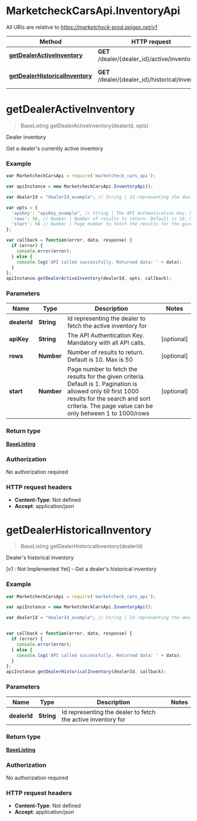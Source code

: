 # MarketcheckCarsApi.InventoryApi

All URIs are relative to *https://marketcheck-prod.apigee.net/v1*

Method | HTTP request | Description
------------- | ------------- | -------------
[**getDealerActiveInventory**](InventoryApi.md#getDealerActiveInventory) | **GET** /dealer/{dealer_id}/active/inventory | Dealer inventory
[**getDealerHistoricalInventory**](InventoryApi.md#getDealerHistoricalInventory) | **GET** /dealer/{dealer_id}/historical/inventory | Dealer&#39;s historical inventory


<a name="getDealerActiveInventory"></a>
# **getDealerActiveInventory**
> BaseListing getDealerActiveInventory(dealerId, opts)

Dealer inventory

Get a dealer&#39;s currently active inventory

### Example
```javascript
var MarketcheckCarsApi = require('marketcheck_cars_api');

var apiInstance = new MarketcheckCarsApi.InventoryApi();

var dealerId = "dealerId_example"; // String | Id representing the dealer to fetch the active inventory for

var opts = { 
  'apiKey': "apiKey_example", // String | The API Authentication Key. Mandatory with all API calls.
  'rows': 56, // Number | Number of results to return. Default is 10. Max is 50
  'start': 56 // Number | Page number to fetch the results for the given criteria. Default is 1. Pagination is allowed only till first 1000 results for the search and sort criteria. The page value can be only between 1 to 1000/rows
};

var callback = function(error, data, response) {
  if (error) {
    console.error(error);
  } else {
    console.log('API called successfully. Returned data: ' + data);
  }
};
apiInstance.getDealerActiveInventory(dealerId, opts, callback);
```

### Parameters

Name | Type | Description  | Notes
------------- | ------------- | ------------- | -------------
 **dealerId** | **String**| Id representing the dealer to fetch the active inventory for | 
 **apiKey** | **String**| The API Authentication Key. Mandatory with all API calls. | [optional] 
 **rows** | **Number**| Number of results to return. Default is 10. Max is 50 | [optional] 
 **start** | **Number**| Page number to fetch the results for the given criteria. Default is 1. Pagination is allowed only till first 1000 results for the search and sort criteria. The page value can be only between 1 to 1000/rows | [optional] 

### Return type

[**BaseListing**](BaseListing.md)

### Authorization

No authorization required

### HTTP request headers

 - **Content-Type**: Not defined
 - **Accept**: application/json

<a name="getDealerHistoricalInventory"></a>
# **getDealerHistoricalInventory**
> BaseListing getDealerHistoricalInventory(dealerId)

Dealer&#39;s historical inventory

[v1 : Not Implemented Yet] - Get a dealer&#39;s historical inventory

### Example
```javascript
var MarketcheckCarsApi = require('marketcheck_cars_api');

var apiInstance = new MarketcheckCarsApi.InventoryApi();

var dealerId = "dealerId_example"; // String | Id representing the dealer to fetch the active inventory for


var callback = function(error, data, response) {
  if (error) {
    console.error(error);
  } else {
    console.log('API called successfully. Returned data: ' + data);
  }
};
apiInstance.getDealerHistoricalInventory(dealerId, callback);
```

### Parameters

Name | Type | Description  | Notes
------------- | ------------- | ------------- | -------------
 **dealerId** | **String**| Id representing the dealer to fetch the active inventory for | 

### Return type

[**BaseListing**](BaseListing.md)

### Authorization

No authorization required

### HTTP request headers

 - **Content-Type**: Not defined
 - **Accept**: application/json


